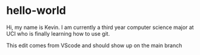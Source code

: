 # hello-world

Hi, my name is Kevin. I am currently a third year computer science major at UCI
who is finally learning how to use git.

This edit comes from VScode and should show up on the main branch